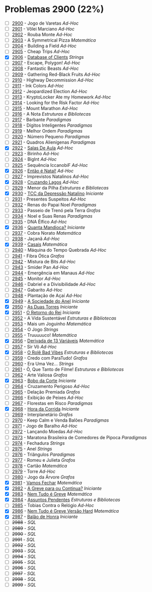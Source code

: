 # Problemas 2900 (22%)

- [ ]  [2900](https://www.beecrowd.com.br/judge/pt/problems/view/2900) - Jogo de Varetas *Ad-Hoc*
- [ ]  [2901](https://www.beecrowd.com.br/judge/pt/problems/view/2901) - Vôlei Marciano *Ad-Hoc*
- [ ]  [2902](https://www.beecrowd.com.br/judge/pt/problems/view/2902) - Rouba Monte *Ad-Hoc*
- [ ]  [2903](https://www.beecrowd.com.br/judge/pt/problems/view/2903) - A Symmetrical Pizza *Matemática*
- [ ]  [2904](https://www.beecrowd.com.br/judge/pt/problems/view/2904) - Building a Field *Ad-Hoc*
- [ ]  [2905](https://www.beecrowd.com.br/judge/pt/problems/view/2905) - Cheap Trips *Ad-Hoc*
- [x]  [2906](https://www.beecrowd.com.br/judge/pt/problems/view/2906) - [Database of Clients](https://github.com/potigol/beecrowd/blob/master/src/2900/2906.poti) *Strings*
- [ ]  [2907](https://www.beecrowd.com.br/judge/pt/problems/view/2907) - Escape, Polygon! *Ad-Hoc*
- [ ]  [2908](https://www.beecrowd.com.br/judge/pt/problems/view/2908) - Fantastic Beasts *Ad-Hoc*
- [ ]  [2909](https://www.beecrowd.com.br/judge/pt/problems/view/2909) - Gathering Red-Black Fruits *Ad-Hoc*
- [ ]  [2910](https://www.beecrowd.com.br/judge/pt/problems/view/2910) - Highway Decommission *Ad-Hoc*
- [ ]  [2911](https://www.beecrowd.com.br/judge/pt/problems/view/2911) - Ink Colors *Ad-Hoc*
- [ ]  [2912](https://www.beecrowd.com.br/judge/pt/problems/view/2912) - Jeopardized Election *Ad-Hoc*
- [ ]  [2913](https://www.beecrowd.com.br/judge/pt/problems/view/2913) - KryptoLocker Ate my Homework *Ad-Hoc*
- [ ]  [2914](https://www.beecrowd.com.br/judge/pt/problems/view/2914) - Looking for the Risk Factor *Ad-Hoc*
- [ ]  [2915](https://www.beecrowd.com.br/judge/pt/problems/view/2915) - Mount Marathon *Ad-Hoc*
- [ ]  [2916](https://www.beecrowd.com.br/judge/pt/problems/view/2916) - A Nota *Estruturas e Bibliotecas*
- [ ]  [2917](https://www.beecrowd.com.br/judge/pt/problems/view/2917) - Barbante *Paradigmas*
- [ ]  [2918](https://www.beecrowd.com.br/judge/pt/problems/view/2918) - Dígitos Inteligentes *Paradigmas*
- [ ]  [2919](https://www.beecrowd.com.br/judge/pt/problems/view/2919) - Melhor Ordem *Paradigmas*
- [ ]  [2920](https://www.beecrowd.com.br/judge/pt/problems/view/2920) - Número Pequeno *Paradigmas*
- [ ]  [2921](https://www.beecrowd.com.br/judge/pt/problems/view/2921) - Quadros Alienígenas *Paradigmas*
- [x]  [2922](https://www.beecrowd.com.br/judge/pt/problems/view/2922) - [Salas De Aula](https://github.com/potigol/beecrowd/blob/master/src/2900/2922.poti) *Ad-Hoc*
- [ ]  [2923](https://www.beecrowd.com.br/judge/pt/problems/view/2923) - Birinho *Ad-Hoc*
- [ ]  [2924](https://www.beecrowd.com.br/judge/pt/problems/view/2924) - BigInt *Ad-Hoc*
- [ ]  [2925](https://www.beecrowd.com.br/judge/pt/problems/view/2925) - Sequência IccanobiF *Ad-Hoc*
- [x]  [2926](https://www.beecrowd.com.br/judge/pt/problems/view/2926) - [Então é Natal!](https://github.com/potigol/beecrowd/blob/master/src/2900/2926.poti) *Ad-Hoc*
- [ ]  [2927](https://www.beecrowd.com.br/judge/pt/problems/view/2927) - Imprevistos Natalinos *Ad-Hoc*
- [x]  [2928](https://www.beecrowd.com.br/judge/pt/problems/view/2928) - [Cruzando Lagos](https://github.com/potigol/beecrowd/blob/master/src/2900/2928.poti) *Ad-Hoc*
- [ ]  [2929](https://www.beecrowd.com.br/judge/pt/problems/view/2929) - Menor da Pilha *Estruturas e Bibliotecas*
- [x]  [2930](https://www.beecrowd.com.br/judge/pt/problems/view/2930) - [TCC da Depressão Natalino](https://github.com/potigol/beecrowd/blob/master/src/2900/2930.poti) *Iniciante*
- [ ]  [2931](https://www.beecrowd.com.br/judge/pt/problems/view/2931) - Presentes Suspeitos *Ad-Hoc*
- [ ]  [2932](https://www.beecrowd.com.br/judge/pt/problems/view/2932) - Renas do Papai Noel *Paradigmas*
- [ ]  [2933](https://www.beecrowd.com.br/judge/pt/problems/view/2933) - Passeio de Trenó pela Terra *Grafos*
- [ ]  [2934](https://www.beecrowd.com.br/judge/pt/problems/view/2934) - Noel e Suas Renas *Paradigmas*
- [ ]  [2935](https://www.beecrowd.com.br/judge/pt/problems/view/2935) - DNA Élfico *Ad-Hoc*
- [x]  [2936](https://www.beecrowd.com.br/judge/pt/problems/view/2936) - [Quanta Mandioca?](https://github.com/potigol/beecrowd/blob/master/src/2900/2936.poti) *Iniciante*
- [ ]  [2937](https://www.beecrowd.com.br/judge/pt/problems/view/2937) - Cobra Norato *Matemática*
- [ ]  [2938](https://www.beecrowd.com.br/judge/pt/problems/view/2938) - Jaçanã *Ad-Hoc*
- [x]  [2939](https://www.beecrowd.com.br/judge/pt/problems/view/2939) - [Casais](https://github.com/potigol/beecrowd/blob/master/src/2900/2939.poti) *Matemática*
- [ ]  [2940](https://www.beecrowd.com.br/judge/pt/problems/view/2940) - Máquina do Tempo Quebrada *Ad-Hoc*
- [ ]  [2941](https://www.beecrowd.com.br/judge/pt/problems/view/2941) - Fibra Ótica *Grafos*
- [ ]  [2942](https://www.beecrowd.com.br/judge/pt/problems/view/2942) - Mistura de Bits *Ad-Hoc*
- [ ]  [2943](https://www.beecrowd.com.br/judge/pt/problems/view/2943) - Smider Pan *Ad-Hoc*
- [ ]  [2944](https://www.beecrowd.com.br/judge/pt/problems/view/2944) - Emergência em Manaus *Ad-Hoc*
- [ ]  [2945](https://www.beecrowd.com.br/judge/pt/problems/view/2945) - Monitor *Ad-Hoc*
- [ ]  [2946](https://www.beecrowd.com.br/judge/pt/problems/view/2946) - Dabriel e a Divisibilidade *Ad-Hoc*
- [ ]  [2947](https://www.beecrowd.com.br/judge/pt/problems/view/2947) - Gabarito *Ad-Hoc*
- [ ]  [2948](https://www.beecrowd.com.br/judge/pt/problems/view/2948) - Plantação de Açaí *Ad-Hoc*
- [x]  [2949](https://www.beecrowd.com.br/judge/pt/problems/view/2949) - [A Sociedade do Anel](https://github.com/potigol/beecrowd/blob/master/src/2900/2949.poti) *Iniciante*
- [x]  [2950](https://www.beecrowd.com.br/judge/pt/problems/view/2950) - [As Duas Torres](https://github.com/potigol/beecrowd/blob/master/src/2900/2950.poti) *Iniciante*
- [x]  [2951](https://www.beecrowd.com.br/judge/pt/problems/view/2951) - [O Retorno do Rei](https://github.com/potigol/beecrowd/blob/master/src/2900/2951.poti) *Iniciante*
- [ ]  [2952](https://www.beecrowd.com.br/judge/pt/problems/view/2952) - A Vida Sustentável *Estruturas e Bibliotecas*
- [ ]  [2953](https://www.beecrowd.com.br/judge/pt/problems/view/2953) - Mais um Joguinho *Matemática*
- [ ]  [2954](https://www.beecrowd.com.br/judge/pt/problems/view/2954) - O Jogo *Strings*
- [ ]  [2955](https://www.beecrowd.com.br/judge/pt/problems/view/2955) - Truuuuuco! *Matemática*
- [x]  [2956](https://www.beecrowd.com.br/judge/pt/problems/view/2956) - [Derivada de 13 Variáveis](https://github.com/potigol/beecrowd/blob/master/src/2900/2956.poti) *Matemática*
- [ ]  [2957](https://www.beecrowd.com.br/judge/pt/problems/view/2957) - Sir Vô *Ad-Hoc*
- [x]  [2958](https://www.beecrowd.com.br/judge/pt/problems/view/2958) - [O Rolê Bad Vibes](https://github.com/potigol/beecrowd/blob/master/src/2900/2958.poti) *Estruturas e Bibliotecas*
- [ ]  [2959](https://www.beecrowd.com.br/judge/pt/problems/view/2959) - Credo com ParaTudo! *Grafos*
- [ ]  [2960](https://www.beecrowd.com.br/judge/pt/problems/view/2960) - Era Uma Vez… *Strings*
- [ ]  [2961](https://www.beecrowd.com.br/judge/pt/problems/view/2961) - Ô, Que Tanto de Filme! *Estruturas e Bibliotecas*
- [ ]  [2962](https://www.beecrowd.com.br/judge/pt/problems/view/2962) - Arte Valiosa *Grafos*
- [x]  [2963](https://www.beecrowd.com.br/judge/pt/problems/view/2963) - [Bobo da Corte](https://github.com/potigol/beecrowd/blob/master/src/2900/2963.poti) *Iniciante*
- [ ]  [2964](https://www.beecrowd.com.br/judge/pt/problems/view/2964) - Cruzamento Perigoso *Ad-Hoc*
- [ ]  [2965](https://www.beecrowd.com.br/judge/pt/problems/view/2965) - Delação Premiada *Grafos*
- [ ]  [2966](https://www.beecrowd.com.br/judge/pt/problems/view/2966) - Exibição de Peixes *Ad-Hoc*
- [ ]  [2967](https://www.beecrowd.com.br/judge/pt/problems/view/2967) - Florestas em Risco *Paradigmas*
- [x]  [2968](https://www.beecrowd.com.br/judge/pt/problems/view/2968) - [Hora da Corrida](https://github.com/potigol/beecrowd/blob/master/src/2900/2968.poti) *Iniciante*
- [ ]  [2969](https://www.beecrowd.com.br/judge/pt/problems/view/2969) - Interplanetário *Grafos*
- [ ]  [2970](https://www.beecrowd.com.br/judge/pt/problems/view/2970) - Keep Calm e Venda Balões *Paradigmas*
- [ ]  [2971](https://www.beecrowd.com.br/judge/pt/problems/view/2971) - Jogo de Baralho *Ad-Hoc*
- [ ]  [2972](https://www.beecrowd.com.br/judge/pt/problems/view/2972) - Lançando Moedas *Ad-Hoc*
- [ ]  [2973](https://www.beecrowd.com.br/judge/pt/problems/view/2973) - Maratona Brasileira de Comedores de Pipoca *Paradigmas*
- [ ]  [2974](https://www.beecrowd.com.br/judge/pt/problems/view/2974) - Fechadura *Strings*
- [ ]  [2975](https://www.beecrowd.com.br/judge/pt/problems/view/2975) - Anel *Strings*
- [ ]  [2976](https://www.beecrowd.com.br/judge/pt/problems/view/2976) - Triângulos *Paradigmas*
- [ ]  [2977](https://www.beecrowd.com.br/judge/pt/problems/view/2977) - Romeu e Julieta *Grafos*
- [ ]  [2978](https://www.beecrowd.com.br/judge/pt/problems/view/2978) - Cartão *Matemática*
- [ ]  [2979](https://www.beecrowd.com.br/judge/pt/problems/view/2979) - Torre *Ad-Hoc*
- [ ]  [2980](https://www.beecrowd.com.br/judge/pt/problems/view/2980) - Jogo da Árvore *Grafos*
- [x]  [2981](https://www.beecrowd.com.br/judge/pt/problems/view/2981) - [Vamos Fechar](https://github.com/potigol/beecrowd/blob/master/src/2900/2981.poti) *Matemática*
- [x]  [2982](https://www.beecrowd.com.br/judge/pt/problems/view/2982) - [A Greve para ou Continua?](https://github.com/potigol/beecrowd/blob/master/src/2900/2982.poti) *Iniciante*
- [x]  [2983](https://www.beecrowd.com.br/judge/pt/problems/view/2983) - [Nem Tudo é Greve](https://github.com/potigol/beecrowd/blob/master/src/2900/2983.poti) *Matemática*
- [x]  [2984](https://www.beecrowd.com.br/judge/pt/problems/view/2984) - [Assuntos Pendentes](https://github.com/potigol/beecrowd/blob/master/src/2900/2984.poti) *Estruturas e Bibliotecas*
- [ ]  [2985](https://www.beecrowd.com.br/judge/pt/problems/view/2985) - Tobias Contra o Relógio *Ad-Hoc*
- [x]  [2986](https://www.beecrowd.com.br/judge/pt/problems/view/2986) - [Nem Tudo é Greve Versão Hard](https://github.com/potigol/beecrowd/blob/master/src/2900/2986.poti) *Matemática*
- [x]  [2987](https://www.beecrowd.com.br/judge/pt/problems/view/2987) - [Balão de Honra](https://github.com/potigol/beecrowd/blob/master/src/2900/2987.poti) *Iniciante*
- [ ]  ~~2988~~ - *SQL*
- [ ]  ~~2989~~ - *SQL*
- [ ]  ~~2990~~ - *SQL*
- [ ]  ~~2991~~ - *SQL*
- [ ]  ~~2992~~ - *SQL*
- [ ]  ~~2993~~ - *SQL*
- [ ]  ~~2994~~ - *SQL*
- [ ]  ~~2995~~ - *SQL*
- [ ]  ~~2996~~ - *SQL*
- [ ]  ~~2997~~ - *SQL*
- [ ]  ~~2998~~ - *SQL*
- [ ]  ~~2999~~ - *SQL*